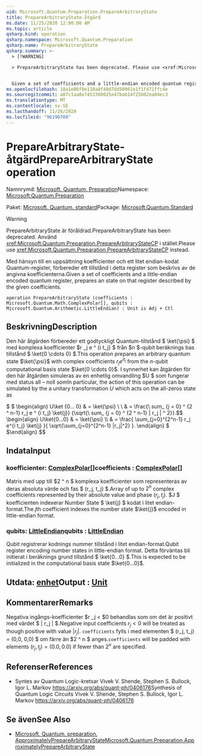 ```yaml
---
uid: Microsoft.Quantum.Preparation.PrepareArbitraryState
title: PrepareArbitraryState-åtgärd
ms.date: 11/25/2020 12:00:00 AM
ms.topic: article
qsharp.kind: operation
qsharp.namespace: Microsoft.Quantum.Preparation
qsharp.name: PrepareArbitraryState
qsharp.summary: >-
  > [!WARNING]

  > PrepareArbitraryState has been deprecated. Please use <xref:Microsoft.Quantum.Preparation.PrepareArbitraryStateCP> instead.


  Given a set of coefficients and a little-endian encoded quantum register, prepares an state on that register described by the given coefficients.
ms.openlocfilehash: 18a1e86f8e110a8f48d7dd50961e1f1f471ffc4e
ms.sourcegitcommit: a87c1aa8e7453360025e47ba614f25b02ea84ec3
ms.translationtype: MT
ms.contentlocale: sv-SE
ms.lasthandoff: 11/26/2020
ms.locfileid: "96190708"
---
```

# <a name="preparearbitrarystate-operation"></a><span data-ttu-id="e1d67-102">PrepareArbitraryState-åtgärd</span><span class="sxs-lookup"><span data-stu-id="e1d67-102">PrepareArbitraryState operation</span></span>

<span data-ttu-id="e1d67-103">Namnrymd: [Microsoft. Quantum. Preparation](xref:Microsoft.Quantum.Preparation)</span><span class="sxs-lookup"><span data-stu-id="e1d67-103">Namespace: [Microsoft.Quantum.Preparation](xref:Microsoft.Quantum.Preparation)</span></span>

<span data-ttu-id="e1d67-104">Paket: [Microsoft. Quantum. standard](https://nuget.org/packages/Microsoft.Quantum.Standard)</span><span class="sxs-lookup"><span data-stu-id="e1d67-104">Package: [Microsoft.Quantum.Standard](https://nuget.org/packages/Microsoft.Quantum.Standard)</span></span>


> [!WARNING]
> <span data-ttu-id="e1d67-105">PrepareArbitraryState är föråldrad.</span><span class="sxs-lookup"><span data-stu-id="e1d67-105">PrepareArbitraryState has been deprecated.</span></span> <span data-ttu-id="e1d67-106">Använd <xref:Microsoft.Quantum.Preparation.PrepareArbitraryStateCP> i stället.</span><span class="sxs-lookup"><span data-stu-id="e1d67-106">Please use <xref:Microsoft.Quantum.Preparation.PrepareArbitraryStateCP> instead.</span></span>

<span data-ttu-id="e1d67-107">Med hänsyn till en uppsättning koefficienter och ett litet endian-kodat Quantum-register, förbereder ett tillstånd i detta register som beskrivs av de angivna koefficienterna.</span><span class="sxs-lookup"><span data-stu-id="e1d67-107">Given a set of coefficients and a little-endian encoded quantum register, prepares an state on that register described by the given coefficients.</span></span>

```qsharp
operation PrepareArbitraryState (coefficients : Microsoft.Quantum.Math.ComplexPolar[], qubits : Microsoft.Quantum.Arithmetic.LittleEndian) : Unit is Adj + Ctl
```


## <a name="description"></a><span data-ttu-id="e1d67-108">Beskrivning</span><span class="sxs-lookup"><span data-stu-id="e1d67-108">Description</span></span>

<span data-ttu-id="e1d67-109">Den här åtgärden förbereder ett godtyckligt Quantum-tillstånd $ \ket{\psi} $ med komplexa koefficienter $r _j e ^ {i t_j} $ från $n $-qubit beräknings bas tillstånd $ \ket{0 \cdots 0} $.</span><span class="sxs-lookup"><span data-stu-id="e1d67-109">This operation prepares an arbitrary quantum state $\ket{\psi}$ with complex coefficients $r_j e^{i t_j}$ from the $n$-qubit computational basis state $\ket{0 \cdots 0}$.</span></span>
<span data-ttu-id="e1d67-110">I synnerhet kan åtgärden för den här åtgärden simuleras av en enhetlig omvandling $U $ som fungerar med status all – noll som</span><span class="sxs-lookup"><span data-stu-id="e1d67-110">In particular, the action of this operation can be simulated by the a unitary transformation $U$ which acts on the all-zeros state as</span></span>

<span data-ttu-id="e1d67-111">$ $ \begin{align} U\ket {0... 0} & = \ket{\psi} \\ \\ & = \frac{\ sum_ {j = 0} ^ {2 ^ n-1} r_j e ^ {i t_j} \ket{j}} {\sqrt{\ sum_ {j = 0} ^ {2 ^ n-1} | r_j | ^ 2}}.</span><span class="sxs-lookup"><span data-stu-id="e1d67-111">$$ \begin{align} U\ket{0...0} & = \ket{\psi} \\\\ & = \frac{ \sum_{j=0}^{2^n-1} r_j e^{i t_j} \ket{j} }{ \sqrt{\sum_{j=0}^{2^n-1} |r_j|^2} }.</span></span>
<span data-ttu-id="e1d67-112">\end{align} $ $</span><span class="sxs-lookup"><span data-stu-id="e1d67-112">\end{align} $$</span></span>

## <a name="input"></a><span data-ttu-id="e1d67-113">Indata</span><span class="sxs-lookup"><span data-stu-id="e1d67-113">Input</span></span>

### <a name="coefficients--complexpolar"></a><span data-ttu-id="e1d67-114">koefficienter: [ComplexPolar](xref:Microsoft.Quantum.Math.ComplexPolar)[]</span><span class="sxs-lookup"><span data-stu-id="e1d67-114">coefficients : [ComplexPolar](xref:Microsoft.Quantum.Math.ComplexPolar)[]</span></span>

<span data-ttu-id="e1d67-115">Matris med upp till $2 ^ n $ komplexa koefficienter som representeras av deras absoluta värde och fas $ (r_j, t_j) $.</span><span class="sxs-lookup"><span data-stu-id="e1d67-115">Array of up to $2^n$ complex coefficients represented by their absolute value and phase $(r_j, t_j)$.</span></span> <span data-ttu-id="e1d67-116">$J $ koefficienten indexerar Number State $ \ket{j} $ kodat i litet endian-format.</span><span class="sxs-lookup"><span data-stu-id="e1d67-116">The $j$th coefficient indexes the number state $\ket{j}$ encoded in little-endian format.</span></span>


### <a name="qubits--littleendian"></a><span data-ttu-id="e1d67-117">qubits: [LittleEndian](xref:Microsoft.Quantum.Arithmetic.LittleEndian)</span><span class="sxs-lookup"><span data-stu-id="e1d67-117">qubits : [LittleEndian](xref:Microsoft.Quantum.Arithmetic.LittleEndian)</span></span>

<span data-ttu-id="e1d67-118">Qubit registrerar kodnings nummer tillstånd i litet endian-format.</span><span class="sxs-lookup"><span data-stu-id="e1d67-118">Qubit register encoding number states in little-endian format.</span></span> <span data-ttu-id="e1d67-119">Detta förväntas bli initierat i beräknings grund tillstånd $ \ket{0...0} $.</span><span class="sxs-lookup"><span data-stu-id="e1d67-119">This is expected to be initialized in the computational basis state $\ket{0...0}$.</span></span>



## <a name="output--unit"></a><span data-ttu-id="e1d67-120">Utdata: [enhet](xref:microsoft.quantum.lang-ref.unit)</span><span class="sxs-lookup"><span data-stu-id="e1d67-120">Output : [Unit](xref:microsoft.quantum.lang-ref.unit)</span></span>



## <a name="remarks"></a><span data-ttu-id="e1d67-121">Kommentarer</span><span class="sxs-lookup"><span data-stu-id="e1d67-121">Remarks</span></span>

<span data-ttu-id="e1d67-122">Negativa ingångs-koefficienter $r _j < $0 behandlas som om det är positivt med värdet $ | r_j | $.</span><span class="sxs-lookup"><span data-stu-id="e1d67-122">Negative input coefficients $r_j < 0$ will be treated as though positive with value $|r_j|$.</span></span> <span data-ttu-id="e1d67-123">`coefficients` fylls i med elementen $ (r_j, t_j) = (0,0, 0,0) $ om färre än $2 ^ n $ anges.</span><span class="sxs-lookup"><span data-stu-id="e1d67-123">`coefficients` will be padded with elements $(r_j, t_j) = (0.0, 0.0)$ if fewer than $2^n$ are specified.</span></span>

## <a name="references"></a><span data-ttu-id="e1d67-124">Referenser</span><span class="sxs-lookup"><span data-stu-id="e1d67-124">References</span></span>

- <span data-ttu-id="e1d67-125">Syntes av Quantum Logic-kretsar Vivek V. Shende, Stephen S. Bullock, Igor L. Markov https://arxiv.org/abs/quant-ph/0406176</span><span class="sxs-lookup"><span data-stu-id="e1d67-125">Synthesis of Quantum Logic Circuits Vivek V. Shende, Stephen S. Bullock, Igor L. Markov https://arxiv.org/abs/quant-ph/0406176</span></span>

## <a name="see-also"></a><span data-ttu-id="e1d67-126">Se även</span><span class="sxs-lookup"><span data-stu-id="e1d67-126">See Also</span></span>

- [<span data-ttu-id="e1d67-127">Microsoft. Quantum. preparation. ApproximatelyPrepareArbitraryState</span><span class="sxs-lookup"><span data-stu-id="e1d67-127">Microsoft.Quantum.Preparation.ApproximatelyPrepareArbitraryState</span></span>](xref:Microsoft.Quantum.Preparation.ApproximatelyPrepareArbitraryState)